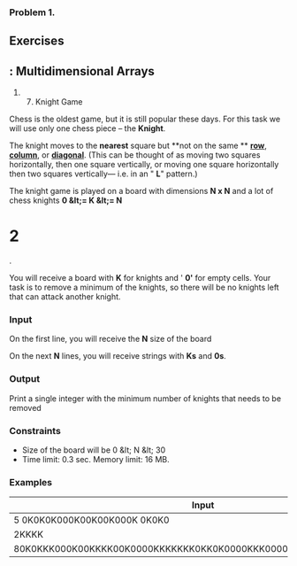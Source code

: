 ﻿### Problem 1.
## Exercises

## : Multidimensional Arrays

1. 7. Knight Game

Chess is the oldest game, but it is still popular these days. For this task we will use only one chess piece – the **Knight**.

The knight moves to the **nearest** square but **not on the same ** [**row**](https://en.wikipedia.org/wiki/Glossary_of_chess#rank), [**column**](https://en.wikipedia.org/wiki/Glossary_of_chess#file), or [**diagonal**](https://en.wikipedia.org/wiki/Glossary_of_chess#diagonal). (This can be thought of as moving two squares horizontally, then one square vertically, or moving one square horizontally then two squares vertically— i.e. in an &quot; **L**&quot; pattern.)

The knight game is played on a board with dimensions **N x N** and a lot of chess knights **0 \&lt;= K \&lt;= N**
# 2
.

You will receive a board with **K** for knights and &#39; **0&#39;** for empty cells. Your task is to remove a minimum of the knights, so there will be no knights left that can attack another knight.

### Input

On the first line, you will receive the **N** size of the board

On the next **N** lines, you will receive strings with **Ks** and **0s**.

### Output

Print a single integer with the minimum number of knights that needs to be removed

### Constraints

- Size of the board will be 0 \&lt; N \&lt; 30
- Time limit: 0.3 sec. Memory limit: 16 MB.

### Examples

| **Input** | **Output** |
| --- | --- |
| 5 0K0K0K000K00K00K000K 0K0K0 | 1 |
| 2KKKK | 0 |
| 80K0KKK000K00KKKK00K0000KKKKKKK0KK0K0000KKK00000K00K0K000000K00KK | 12 |

